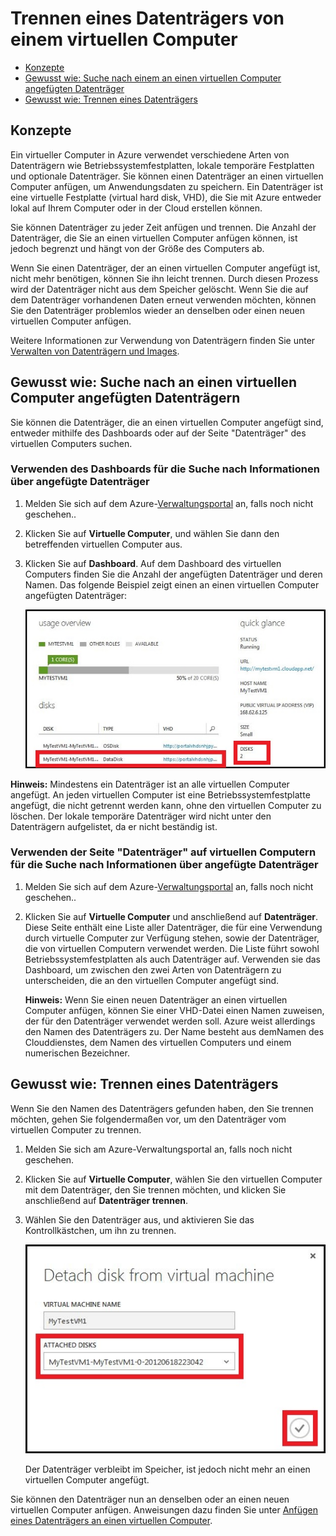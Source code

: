 <properties  writer="kathydav" editor="tysonn" manager="jeffreyg" />

# Trennen eines Datenträgers von einem virtuellen Computer


* [Konzepte](#concepts)
* [Gewusst wie: Suche nach einem an einen virtuellen Computer angefügten
  Datenträger](#finddisks)
* [Gewusst wie: Trennen eines Datenträgers](#detachdisk)

## <a id="concepts"> </a>Konzepte

Ein virtueller Computer in Azure verwendet verschiedene Arten von Datenträgern wie Betriebssystemfestplatten, lokale temporäre Festplatten und optionale Datenträger. Sie können einen Datenträger an einen virtuellen Computer anfügen, um Anwendungsdaten zu speichern. Ein Datenträger ist eine virtuelle Festplatte (virtual hard disk, VHD), die Sie mit Azure entweder lokal auf Ihrem Computer oder in der Cloud erstellen können.

Sie können Datenträger zu jeder Zeit anfügen und trennen. Die Anzahl der Datenträger, die Sie an einen virtuellen Computer anfügen können, ist jedoch begrenzt und hängt von der Größe des Computers ab.

Wenn Sie einen Datenträger, der an einen virtuellen Computer angefügt ist, nicht mehr benötigen, können Sie ihn leicht trennen. Durch diesen Prozess wird der Datenträger nicht aus dem Speicher gelöscht. Wenn Sie die auf dem Datenträger vorhandenen Daten erneut verwenden möchten, können Sie den Datenträger problemlos wieder an denselben oder einen neuen virtuellen Computer anfügen.

Weitere Informationen zur Verwendung von Datenträgern finden Sie unter [Verwalten von Datenträgern und Images][1].

## <a id="finddisks"> </a>Gewusst wie: Suche nach an einen virtuellen Computer angefügten Datenträgern

Sie können die Datenträger, die an einen virtuellen Computer angefügt sind, entweder mithilfe des Dashboards oder auf der Seite "Datenträger" des virtuellen Computers suchen.

### Verwenden des Dashboards für die Suche nach Informationen über angefügte Datenträger

1.  Melden Sie sich auf dem Azure-[Verwaltungsportal][2] an, falls noch nicht geschehen..

2.  Klicken Sie auf **Virtuelle Computer**, und wählen Sie dann den betreffenden virtuellen Computer aus.

3.  Klicken Sie auf **Dashboard**. Auf dem Dashboard des virtuellen Computers finden Sie die Anzahl der angefügten Datenträger und deren Namen. Das folgende Beispiel zeigt einen an einen virtuellen Computer angefügten Datenträger:
    
    ![Datenträger suchen](./media/howto-detach-disk-windows-linux/FindDataDisks.png)

**Hinweis:** Mindestens ein Datenträger ist an alle virtuellen Computer angefügt. An jeden virtuellen Computer ist eine Betriebssystemfestplatte angefügt, die nicht getrennt werden kann, ohne den virtuellen Computer zu löschen. Der lokale temporäre Datenträger wird nicht unter den Datenträgern aufgelistet, da er nicht beständig ist.

### Verwenden der Seite "Datenträger" auf virtuellen Computern für die Suche nach Informationen über angefügte Datenträger

1.  Melden Sie sich auf dem Azure-[Verwaltungsportal][2] an, falls noch nicht geschehen..

2.  Klicken Sie auf **Virtuelle Computer** und anschließend auf **Datenträger**. Diese Seite enthält eine Liste aller Datenträger, die für eine Verwendung durch virtuelle Computer zur Verfügung stehen, sowie der Datenträger, die von virtuellen Computern verwendet werden. Die Liste führt sowohl Betriebssystemfestplatten als auch Datenträger auf. Verwenden sie das Dashboard, um zwischen den zwei Arten von Datenträgern zu unterscheiden, die an den virtuellen Computer angefügt sind.
    
    **Hinweis:** Wenn Sie einen neuen Datenträger an einen virtuellen Computer anfügen, können Sie einer VHD-Datei einen Namen zuweisen, der für den Datenträger verwendet werden soll. Azure weist allerdings den Namen des Datenträgers zu. Der Name besteht aus demNamen des Clouddienstes, dem Namen des virtuellen Computers und einem numerischen Bezeichner.

## <a id="detachdisk"> </a>Gewusst wie: Trennen eines Datenträgers

Wenn Sie den Namen des Datenträgers gefunden haben, den Sie trennen möchten, gehen Sie folgendermaßen vor, um den Datenträger vom virtuellen Computer zu trennen.

1.  Melden Sie sich am Azure-Verwaltungsportal an, falls noch nicht geschehen.

2.  Klicken Sie auf **Virtuelle Computer**, wählen Sie den virtuellen Computer mit dem Datenträger, den Sie trennen möchten, und klicken Sie anschließend auf **Datenträger trennen**.

3.  Wählen Sie den Datenträger aus, und aktivieren Sie das Kontrollkästchen, um ihn zu trennen.
    
    ![Details zum Trennen des Datenträgers](./media/howto-detach-disk-windows-linux/DetachDiskDetails.png)
    
    Der Datenträger verbleibt im Speicher, ist jedoch nicht mehr an einen virtuellen Computer angefügt.

Sie können den Datenträger nun an denselben oder an einen neuen virtuellen Computer anfügen. Anweisungen dazu finden Sie unter [Anfügen eines Datenträgers an einen virtuellen Computer](/de-de/manage/windows/how-to-guides/attach-a-disk/).



[1]: http://go.microsoft.com/fwlink/p/?LinkId=263439
[2]: http://manage.windowsazure.com